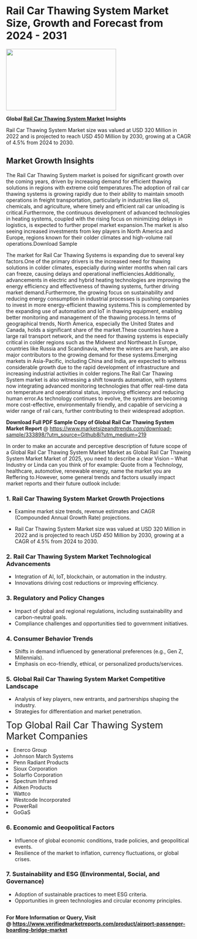 <H1>Rail Car Thawing System Market Size, Growth and Forecast from 2024 - 2031</H1><img class="aligncenter size-medium wp-image-584254" src="https://thirdeyenews.in/wp-content/uploads/2024/09/Global-Market-Research-300x168.jpeg" alt="" width="300" height="168" /><p><strong>Global&nbsp;<a href="https://www.marketsizeandtrends.com/download-sample/333898/?utm_source=Github8j?utm_medium=219">Rail Car Thawing System Market</a> Insights</strong></p><p>Rail Car Thawing System Market size was valued at USD 320 Million in 2022 and is projected to reach USD 450 Million by 2030, growing at a CAGR of 4.5% from 2024 to 2030.</p><p><h2>Market Growth Insights</h2> <p>The Rail Car Thawing System market is poised for significant growth over the coming years, driven by increasing demand for efficient thawing solutions in regions with extreme cold temperatures.The adoption of rail car thawing systems is growing rapidly due to their ability to maintain smooth operations in freight transportation, particularly in industries like oil, chemicals, and agriculture, where timely and efficient rail car unloading is critical.Furthermore, the continuous development of advanced technologies in heating systems, coupled with the rising focus on minimizing delays in logistics, is expected to further propel market expansion.The market is also seeing increased investments from key players in North America and Europe, regions known for their colder climates and high-volume rail operations.Download Sample</p> <p>The market for Rail Car Thawing Systems is expanding due to several key factors.One of the primary drivers is the increased need for thawing solutions in colder climates, especially during winter months when rail cars can freeze, causing delays and operational inefficiencies.Additionally, advancements in electric and hybrid heating technologies are improving the energy efficiency and effectiveness of thawing systems, further driving market demand.Furthermore, the growing focus on sustainability and reducing energy consumption in industrial processes is pushing companies to invest in more energy-efficient thawing systems.This is complemented by the expanding use of automation and IoT in thawing equipment, enabling better monitoring and management of the thawing process.In terms of geographical trends, North America, especially the United States and Canada, holds a significant share of the market.These countries have a large rail transport network, and the need for thawing systems is especially critical in colder regions such as the Midwest and Northeast.In Europe, countries like Russia and Scandinavia, where the winters are harsh, are also major contributors to the growing demand for these systems.Emerging markets in Asia-Pacific, including China and India, are expected to witness considerable growth due to the rapid development of infrastructure and increasing industrial activities in colder regions.The Rail Car Thawing System market is also witnessing a shift towards automation, with systems now integrating advanced monitoring technologies that offer real-time data on temperature and operational status, improving efficiency and reducing human error.As technology continues to evolve, the systems are becoming more cost-effective, environmentally friendly, and capable of servicing a wider range of rail cars, further contributing to their widespread adoption.</p><p><span class=""><strong>Download Full PDF Sample Copy of Global Rail Car Thawing System Market Report</strong> @ <a href="https://www.marketsizeandtrends.com/download-sample/333898/?utm_source=Github8j?utm_medium=219" target="_blank">https://www.marketsizeandtrends.com/download-sample/333898/?utm_source=Github8j?utm_medium=219</a></span></p><p>In order to make an accurate and perceptive description of future scope of a Global&nbsp;Rail Car Thawing System Market Market as Global&nbsp;Rail Car Thawing System Market Market of 2025, you need to describe a clear Vision &ndash; What Industry or Linda can you think of for example: Quote from a Technology, healthcare, automotive, renewable energy, name the market you are Reffering to.However, some general trends and factors usually impact market reports and their future outlook include:</p><h3>1.&nbsp;<strong>Rail Car Thawing System Market Growth Projections</strong></h3><ul><li>Examine market size trends, revenue estimates and CAGR (Compounded Annual Growth Rate) projections.</li><li><p>Rail Car Thawing System Market size was valued at USD 320 Million in 2022 and is projected to reach USD 450 Million by 2030, growing at a CAGR of 4.5% from 2024 to 2030.</p></li></ul><h3>2.&nbsp;<strong>Rail Car Thawing System Market Technological Advancements</strong></h3><ul><li>Integration of AI, IoT, blockchain, or automation in the industry.</li><li>Innovations driving cost reductions or improving efficiency.</li></ul><h3>3.&nbsp;<strong>Regulatory and Policy Changes</strong></h3><ul><li>Impact of global and regional regulations, including sustainability and carbon-neutral goals.</li><li>Compliance challenges and opportunities tied to government initiatives.</li></ul><h3>4.&nbsp;<strong>Consumer Behavior Trends</strong></h3><ul><li>Shifts in demand influenced by generational preferences (e.g., Gen Z, Millennials).</li><li>Emphasis on eco-friendly, ethical, or personalized products/services.</li></ul><h3>5.&nbsp;<strong>Global Rail Car Thawing System Market Competitive Landscape</strong></h3><ul><li>Analysis of key players, new entrants, and partnerships shaping the industry.</li><li>Strategies for differentiation and market penetration.</li></ul><p data-pm-slice="1 1 []"><span style="color: inherit; font-family: inherit; font-size: 25px;">Top Global Rail Car Thawing System Market Companies</span></p><div class="" data-test-id=""><p><li>Enerco Group</li><li> Johnson March Systems</li><li> Penn Radiant Products</li><li> Sioux Corporation</li><li> Solarflo Corporation</li><li> Spectrum Infrared</li><li> Aitken Products</li><li> Wattco</li><li> Westcode Incorporated</li><li> PowerRail</li><li> GoGaS</li></p></div><h3>6.&nbsp;<strong>Economic and Geopolitical Factors</strong></h3><ul><li>Influence of global economic conditions, trade policies, and geopolitical events.</li><li>Resilience of the market to inflation, currency fluctuations, or global crises.</li></ul><h3>7.&nbsp;<strong>Sustainability and ESG (Environmental, Social, and Governance)</strong></h3><ul><li>Adoption of sustainable practices to meet ESG criteria.</li><li>Opportunities in green technologies and circular economy principles.</li></ul><h2><strong style="font-size: 14px;">For More Information or Query, Visit @&nbsp;</strong><a style="background-color: #ffffff; font-size: 14px;" href="https://www.marketsizeandtrends.com/report/rail-car-thawing-system-market/" target="_blank">https://www.verifiedmarketreports.com/product/airport-passenger-boarding-bridge-market</a></h2>
